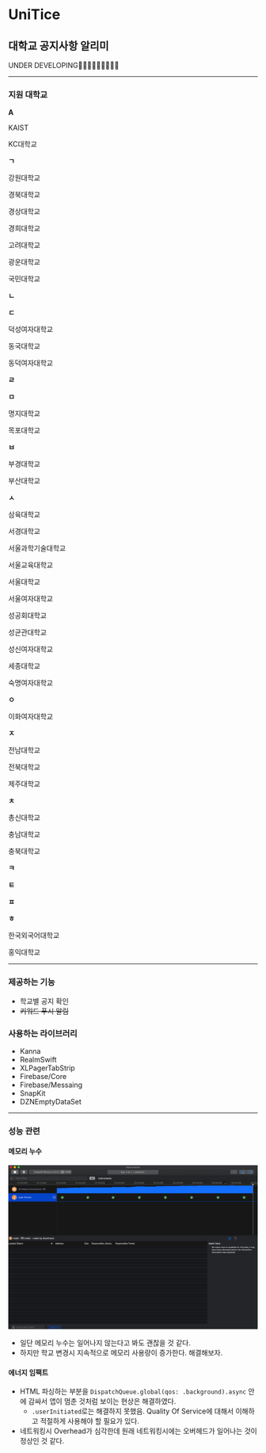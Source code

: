 # UniTice

## 대학교 공지사항 알리미

UNDER DEVELOPING👩🏻‍💻👩🏻‍💻👨🏻‍💻

---

### 지원 대학교

**A**

KAIST

KC대학교

**ㄱ**

강원대학교

경북대학교

경상대학교

경희대학교

고려대학교

광운대학교

국민대학교

**ㄴ**

**ㄷ**

덕성여자대학교

동국대학교

동덕여자대학교

**ㄹ**

**ㅁ**

명지대학교

목포대학교

**ㅂ**

부경대학교

부산대학교

**ㅅ**

삼육대학교

서경대학교

서울과학기술대학교

서울교육대학교

서울대학교

서울여자대학교

성공회대학교

성균관대학교

성신여자대학교

세종대학교

숙명여자대학교

**ㅇ**

이화여자대학교

**ㅈ**

전남대학교

전북대학교

제주대학교

**ㅊ**

총신대학교

충남대학교

충북대학교

**ㅋ**

**ㅌ**

**ㅍ**

**ㅎ**

한국외국어대학교

홍익대학교

---

### 제공하는 기능

- 학교별 공지 확인
- ~~키워드 푸시 알림~~

### 사용하는 라이브러리

- Kanna
- RealmSwift
- XLPagerTabStrip
- Firebase/Core
- Firebase/Messaing
- SnapKit
- DZNEmptyDataSet

---

### 성능 관련

#### 메모리 누수

![image](./images/1.png)

- 일단 메모리 누수는 일어나지 않는다고 봐도 괜찮을 것 같다.
- 하지만 학교 변경시 지속적으로 메모리 사용량이 증가한다. 해결해보자.

#### 에너지 임팩트

- HTML 파싱하는 부분을 `DispatchQueue.global(qos: .background).async` 안에 감싸서 앱이 멈춘 것처럼 보이는 현상은 해결하였다.
  - `.userInitiated`로는 해결하지 못했음.  Quality Of Service에 대해서 이해하고 적절하게 사용해야 할 필요가 있다.
- 네트워킹시 Overhead가 심각한데 원래 네트워킹시에는 오버헤드가 일어나는 것이 정상인 것 같다.

